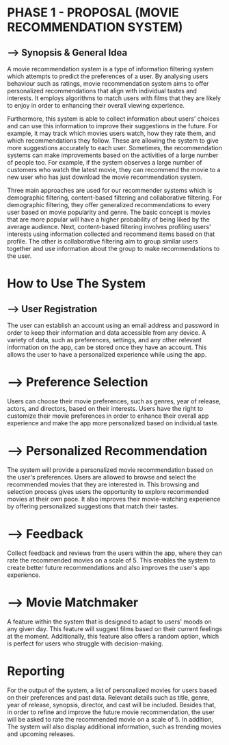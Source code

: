 # PHASE 1 - PROPOSAL (MOVIE RECOMMENDATION SYSTEM)
## --> Synopsis & General Idea

A movie recommendation system is a type of information filtering system which attempts to predict the preferences of a user. By analysing users behaviour such as ratings, movie recommendation system aims to offer personalized recommendations that align with individual tastes and interests. It employs algorithms to match users with films that they are likely to enjoy in order to enhancing their overall viewing experience.

Furthermore, this system is able to collect information about users’ choices and can use this information to improve their suggestions in the future. For example, it may track which movies users watch, how they rate them, and which recommendations they follow. These are allowing the system to give more suggestions accurately to each user. Sometimes, the recommendation systems can make improvements based on the activities of a large number of people too. For example, if the system observes a large number of customers who watch the latest movie, they can recommend the movie to a new user who has just download the movie recommendation system.

Three main approaches are used for our recommender systems which is demographic filtering, content-based filtering and collaborative filtering. For demographic filtering, they offer generalized recommendations to every user based on movie popularity and genre. The basic concept is movies that are more popular will have a higher probability of being liked by the average audience. Next, content-based filtering involves profiling users’ interests using information collected and recommend items based on that profile. The other is collaborative filtering aim to group similar users together and use information about the group to make recommendations to the user.

# How to Use The System
## --> User Registration
The user can establish an account using an email address and password in order to keep their information and data accessible from any device. A variety of data, such as preferences, settings, and any other relevant information on the app, can be stored once they have an account. This allows the user to have a personalized experience while using the app.
# --> Preference Selection
Users can choose their movie preferences, such as genres, year of release, actors, and directors, based on their interests. Users have the right to customize their movie preferences in order to enhance their overall app experience and make the app more personalized based on individual taste.
# --> Personalized Recommendation
The system will provide a personalized movie recommendation based on the user's preferences. Users are allowed to browse and select the recommended movies that they are interested in. This browsing and selection process gives users the opportunity to explore recommended movies at their own pace. It also improves their movie-watching experience by offering personalized suggestions that match their tastes.
# --> Feedback
Collect feedback and reviews from the users within the app, where they can rate the recommended movies on a scale of 5. This enables the system to create better future recommendations and also improves the user's app experience. 
# --> Movie Matchmaker
A feature within the system that is designed to adapt to users' moods on any given day. This feature will suggest films based on their current feelings at the moment. Additionally, this feature also offers a random option, which is perfect for users who struggle with decision-making.

# Reporting
For the output of the system, a list of personalized movies for users based on their preferences and past data. Relevant details such as title, genre, year of release, synopsis, director, and cast will be included. Besides that, in order to refine and improve the future movie recommendation, the user will be asked to rate the recommended movie on a scale of 5. In addition, The system will also display additional information, such as trending movies and upcoming releases.

